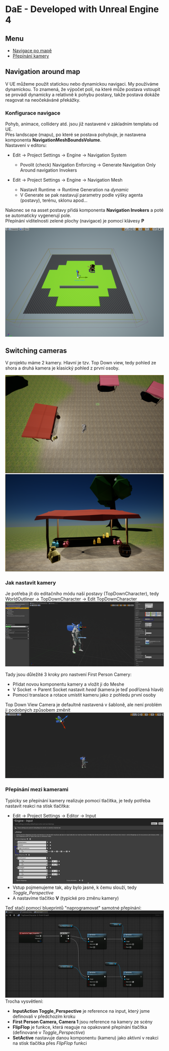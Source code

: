 ﻿# DaE - Developed with Unreal Engine 4
 
 ## Menu
 - [Navigace po mapě](#navigation-around-map)
 - [Přepínání kamery](#switching-cameras)
   
## Navigation around map

V UE můžeme použít statickou nebo dynamickou navigaci. My používáme dynamickou. To znamená, že výpočet polí, na které může postava vstoupit se provádí dynamicky a relativně k pohybu postavy, takže postava dokáže reagovat na neočekáváné překážky.
### Konfigurace navigace
Pohyb, animace, collidery atd. jsou již nastavené v základním templatu od UE.<br/>
Přes landscape (mapu), po které se postava pohybuje, je nastavena komponenta **NavigationMeshBoundsVolume**.</br>
Nastavení v editoru:
  * Edit -> Project Settings -> Engine -> Navigation System
    * Povolit (check) Navigation Enforcing -> Generate Navigation Only Around navigation Invokers
    
  * Edit -> Project Settings -> Engine -> Navigation Mesh
    * Nastavit Runtime -> Runtime Generation na *dynamic*
    * V Generate se pak nastavují parametry podle výšky agenta (postavy), terénu, sklonu apod...
    
Nakonec se na asset postavy přidá komponenta **Navigation Invokers** a poté se automaticky vygenerují pole. </b>    
Přepínání viditelnosti zelené plochy (navigace) je pomocí klávesy **P**</b>

![navigace](https://github.com/EvaKozakova26/DaE/blob/dev/resources/ue_nav.PNG "Vygenerovaná Navigace")

## Switching cameras
V projektu máme 2 kamery. Hlavní je tzv. Top Down view, tedy pohled ze shora a druhá kamera je klasický pohled z první osoby.

![top down](https://github.com/EvaKozakova26/DaE/blob/dev/resources/top_down_view.PNG "Top Down View")
![fp](https://github.com/EvaKozakova26/DaE/blob/dev/resources/fp_view.PNG "First Person View")

### Jak nastavit kamery
Je potřeba jít do editačního módu naší postavy (TopDownCharacter), tedy WorldOutliner -> TopDownCharacter -> Edit TopDownCharacter</b>
![fp viewport](https://github.com/EvaKozakova26/DaE/blob/dev/resources/fps_viewport.PNG "Edit camera")

Tady jsou důležité 3 kroky pro nastvení First Person Camery:
 * Přidat novou komponentu kamery a vložit ji do Meshe
 * V Socket -> Parent Socket nastavit *head* (kamera je teď podřízená hlavě)
 * Pomocí translace a rotace umístit kameru jako z pohledu první osoby
 
Top Down View Camera je defaultně nastavená v šabloně, ale není problém ji podobných způsobem změnit
![fp viewport](https://github.com/EvaKozakova26/DaE/blob/dev/resources/all_cameras.PNG "Edit camera")

### Přepínání mezi kamerami
Typicky se přepínání kamery realizuje pomocí tlačítka, je tedy potřeba nastavit reakci na stisk tlačítka:
 * Edit -> Project Settings -> Editor -> Input
![fp viewport](https://github.com/EvaKozakova26/DaE/blob/dev/resources/inputs.PNG "Toggle camera inputs")
 * Vstup pojmenujeme tak, aby bylo jasné, k čemu slouží, tedy *Toggle_Perspective*
 * A nastavíme tlačítko **V** (typické pro změnu kamery)
 
Teď stačí pomocí blueprintů "naprogramovat" samotné přepínání:
![fp viewport](https://github.com/EvaKozakova26/DaE/blob/dev/resources/switch_cameras_bp.PNG "Switching cameras blueprints")
Trocha vysvětlení:</b>
 * **InputAction Toggle_Perspective** je reference na input, který jsme definovali v předchozím kroku
 * **First Person Camera, Camera 1** jsou reference na kamery ze scény
 * **FlipFlop** je funkce, která reaguje na opakované přepínání tlačítka (definované v *Toggle_Perspective*)
 * **SetActive** nastavuje danou komponentu (kameru) jako aktivní v reakci na stisk tlačítka přes *FlipFlop* funkci 


 



 
